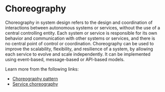 # Choreography

Choreography in system design refers to the design and coordination of interactions between autonomous systems or services, without the use of a central controlling entity. Each system or service is responsible for its own behavior and communication with other systems or services, and there is no central point of control or coordination. Choreography can be used to improve the scalability, flexibility, and resilience of a system, by allowing each service to evolve and scale independently. It can be implemented using event-based, message-based or API-based models.

Learn more from the following links:

- [Choreography pattern](https://learn.microsoft.com/en-us/azure/architecture/patterns/choreography)
- [Service choreography](https://en.wikipedia.org/wiki/Service_choreography)